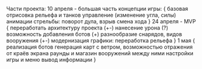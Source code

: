 Части проекта:
10 апреля - большая часть концепции игры:
{
    базовая отрисовка рельефа и танков
    управление (изменение угла, силы)
    анимации стрельбы: поворот дула, взрыв
    смена хода
}
24 апреля - MVP
{
    переработать архитектуру проекта (+-)
    нанесение урона (?)
    возможность добавления ботов (+)
    разнообразие снарядов, видов вооружения (+-)
    модернизация графики:
        переработка рельефа
}
1 мая
{
    реализация ботов
    генерация карт с ветром, возможностью отражения от краёв экрана
    раунды и магазин вооружений между ними
    настройки игры и меню
    вывод информации
}
